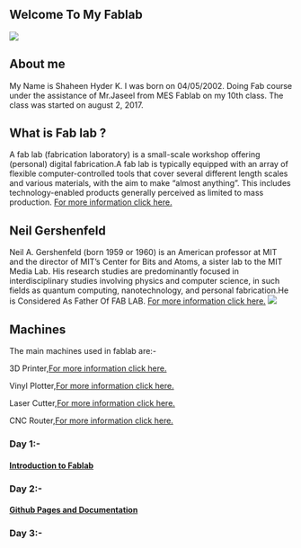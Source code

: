 ## Welcome To My Fablab
<img src="https://shaheenhyderk.github.io/f.jpg">

## About me
My Name is Shaheen  Hyder K. I was born on 04/05/2002. Doing Fab course under the assistance of Mr.Jaseel from MES Fablab on my 10th class. The class was started on august 2, 2017.

## What is Fab lab ?

A fab lab (fabrication laboratory) is a small-scale workshop offering (personal) digital fabrication.A fab lab is typically equipped with an array of flexible computer-controlled tools that cover several different length scales and various materials, with the aim to make “almost anything”. This includes technology-enabled products generally perceived as limited to mass production.
[For more information click here.](https://en.wikipedia.org/wiki/Fab_lab)

## Neil Gershenfeld

Neil A. Gershenfeld (born 1959 or 1960) is an American professor at MIT and the director of MIT’s Center for Bits and Atoms, a sister lab to the MIT Media Lab. His research studies are predominantly focused in interdisciplinary studies involving physics and computer science, in such fields as quantum computing, nanotechnology, and personal fabrication.He is Considered As Father Of FAB LAB.
[For more information click here.](https://en.wikipedia.org/wiki/Neil_Gershenfeld)
<img src=https://shaheenhyderk.github.io/n.jpg>

## Machines

The main machines used in fablab are:-

3D Printer,[For more information click here.](https://en.wikipedia.org/wiki/3D_printing)

Vinyl Plotter,[For more information click here.](https://en.wikipedia.org/wiki/Vinyl_cutter)

Laser Cutter,[For more information click here.](https://en.wikipedia.org/wiki/Laser_cutting)

CNC Router,[For more information click here.](https://en.wikipedia.org/wiki/CNC_router)

### Day 1:-
#### [Introduction to Fablab](http://shaheenhyderk.github.io/intro.github.io/)

### Day 2:-
#### [Github Pages and Documentation](https://shaheenhyderk.github.io/Github-Pages-and-Documentation.github.io/)

### Day 3:-





